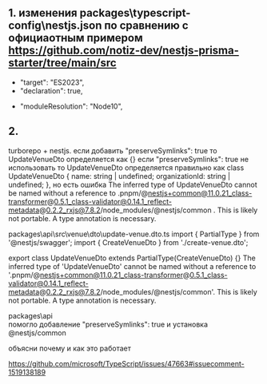 ## 1. изменения packages\typescript-config\nestjs.json по сравнению с официаотным примером https://github.com/notiz-dev/nestjs-prisma-starter/tree/main/src

+    "target": "ES2023",
+    "declaration": true,

-    "moduleResolution": "Node10",


## 2.

turborepo + nestjs. если добавить "preserveSymlinks": true то UpdateVenueDto определяется как {} если "preserveSymlinks": true не использовать то UpdateVenueDto определяется правильно как class UpdateVenueDto { 
    name: string | undefined;
    organizationId: string | undefined;
}, но есть ошибка  The inferred type of UpdateVenueDto cannot be named without a reference to .pnpm/@nestjs+common@11.0.21_class-transformer@0.5.1_class-validator@0.14.1_reflect-metadata@0.2.2_rxjs@7.8.2/node_modules/@nestjs/common . This is likely not portable. A type annotation is necessary.

packages\api\src\venue\dto\update-venue.dto.ts
import { PartialType } from '@nestjs/swagger';
import { CreateVenueDto } from './create-venue.dto';

export class UpdateVenueDto extends PartialType(CreateVenueDto) {}
The inferred type of 'UpdateVenueDto' cannot be named without a reference to '.pnpm/@nestjs+common@11.0.21_class-transformer@0.5.1_class-validator@0.14.1_reflect-metadata@0.2.2_rxjs@7.8.2/node_modules/@nestjs/common'. This is likely not portable. A type annotation is necessary.

packages\api\
помогло добавление    "preserveSymlinks": true и установка @nestjs/common

объясни почему и как это работает

https://github.com/microsoft/TypeScript/issues/47663#issuecomment-1519138189